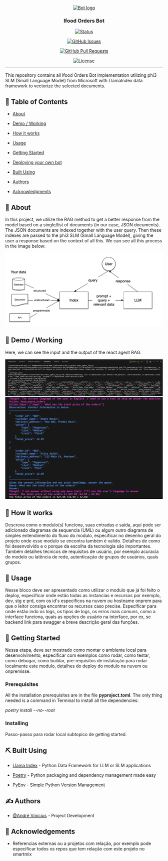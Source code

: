 <div align="center">

<p align="center">

  <a href="" rel="noopener">

<img width=300px height=150px src="https://www.neobyte.com.br/wp-content/uploads/2020/10/analytics.png" alt="Bot logo"></a>

</p>
 
<h3 align="center">Ifood Orders Bot</h3>

</div>
 
<div align="center">
 
  [![Status](https://img.shields.io/badge/status-active-success.svg)]()

  [![GitHub Issues](https://img.shields.io/github/issues/AndreViniNe/ifood-orders-bot.svg)](https://github.com/AndreViniNe/ifood-orders-bot/issues)

  [![GitHub Pull Requests](https://img.shields.io/github/issues-pr/AndreViniNe/ifood-orders-bot.svg)](https://github.com/AndreViniNe/ifood-orders-bot/pulls)

  [![License](https://img.shields.io/badge/license-MIT-blue.svg)](/LICENSE)
 
</div>
 
---
 
<p align="center">
 
This repository contains all Ifood Orders Bot implementation utilizing phi3 SLM (Small Language Model) from Microsoft with LlamaIndex data framework to vectorize the selected documents.
  

</p>
 
## 📝 Table of Contents

+ [About](#about)

+ [Demo / Working](#demo)

+ [How it works](#working)

+ [Usage](#usage)

+ [Getting Started](#getting_started)

+ [Deploying your own bot](#deployment)

+ [Built Using](#built_using)

+ [Authors](#authors)

+ [Acknowledgments](#acknowledgement)
 
## 🧐 About <a name = "about"></a>

In this project, we utilize the RAG method to get a better response from the model based on a single/list of documents (in our case, JSON documents). The JSON documents are indexed together with the user query. Then these indexes are passed to the phi3 SLM (Small Language Model), giving the user a response based on the context of all this. We can see all this process in the image below:

![About](/docs/images/llamaindex.webp)
 
## 🎥 Demo / Working

Here, we can see the input and the output of the react agent RAG.

![](/docs/images/re_agent_code1.png)
![](/docs/images/re_agent_code2.png)
 
## 💭 How it works
 
Descreva como o modulo(s) funciona, suas entradas e saída, aqui pode ser adicionado diagramas de sequencia (UML) ou algum outro diagrama de simples entendimento do fluxo do modulo, especificar no desenho geral do projeto onde esse modulo se encontra também é valido. Detalhes de como foi desenvolvido e o porque da escolha da tecnologia são importantes. Também detalhes técnicos de requisitos de usuário, por exemplo acuracia do modelo ou latência de rede, autenticação de grupos de usuários, quais grupos.
 
## 🎈 Usage <a name = "usage"></a>
 
Nesse bloco deve ser apresentado como utilizar o modulo que já foi feito o deploy, especificar onde estão todas as instancias e recursos por exemplo, dev, stg e prd, com os id's especificos na nuvem ou hostname onprem para que o leitor consiga encontrar os recursos caso precise. Especificar para onde estão indo os logs, os tipos de logs, os erros mais comuns, como a interface funciona, quais as opções do usuário na interface, por ex, se backend link para swagger e breve descrição geral das funções.
 
 
## 🏁 Getting Started <a name = "getting_started"></a>

Nessa etapa, deve ser mostrado como montar o ambiente local para desenvolvimento, especificar com exemplos como rodar, como testar, como debugar, como buildar, pre-requisitos de instalação para rodar localmente este modulo, detalhes do deploy do modulo na nuvem ou onpremisse.
 
### Prerequisites
 
All the installation prerequisites are in the file **pyproject.toml**. The only thing needed is a command in Terminal to install all the dependencies:  
  
*poetry install --no--root*
 
### Installing
 
Passo-passo para rodar local subtopico de getting started.
 
 
## ⛏️ Built Using <a name = "built_using"></a>

+ [Llama Index](https://docs.llamaindex.ai/en/stable/) - Python Data Framework for LLM or SLM applications

+ [Poetry](https://python-poetry.org/docs/) - Python packaging and dependency management made easy

+ [PyEnv](https://github.com/pyenv/pyenv) - Simple Python Version Management
 
## ✍️ Authors <a name = "authors"></a>

+ [@André Vinícius](andrevini.neves@gmail.com) - Project Development

 
## 🎉 Acknowledgements <a name = "acknowledgement"></a>
 
+ Referencias externas ou a projetos com relação, por exemplo pode especificar todos os repos que tem relação com este projeto no smartmix